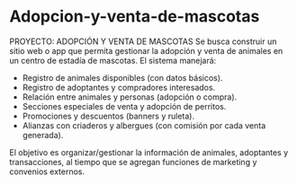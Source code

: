 # Adopcion-y-venta-de-mascotas
PROYECTO: ADOPCIÓN Y VENTA DE MASCOTAS
Se busca construir un sitio web o app que permita gestionar la adopción y venta de animales en un centro de estadía de mascotas.
El sistema manejará:
* Registro de animales disponibles (con datos básicos).
* Registro de adoptantes y compradores interesados.
* Relación entre animales y personas (adopción o compra).
* Secciones especiales de venta y adopción de perritos.
* Promociones y descuentos (banners y ruleta).
* Alianzas con criaderos y albergues (con comisión por cada venta generada).

El objetivo es organizar/gestionar la información de animales, adoptantes y transacciones, al tiempo que se agregan funciones de marketing y convenios externos.

